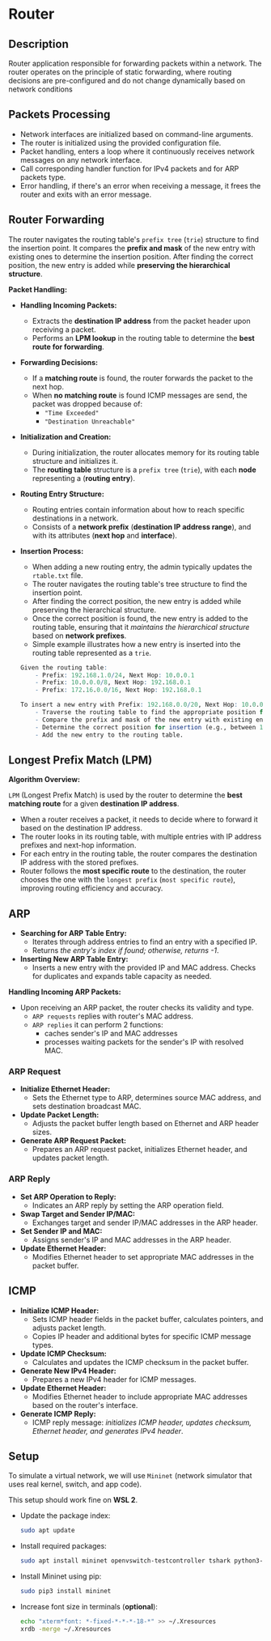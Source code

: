 # Router

## Description

Router application responsible for forwarding packets within a network. The router operates on the principle of static forwarding, where routing decisions are pre-configured and do not change dynamically based on network conditions

## Packets Processing

- Network interfaces are initialized based on command-line arguments.
- The router is initialized using the provided configuration file.
- Packet handling, enters a loop where it continuously receives network messages on any network interface.
- Call corresponding handler function for IPv4 packets and for ARP packets type.
- Error handling, if there's an error when receiving a message, it frees the router and exits with an error message.

## Router Forwarding

The router navigates the routing table's `prefix tree` (`trie`) structure to find the insertion point.
It compares the **prefix and mask** of the new entry with existing ones to determine the insertion position.
After finding the correct position, the new entry is added while **preserving the hierarchical structure**.

**Packet Handling:**

- **Handling Incoming Packets:**
  - Extracts the **destination IP address** from the packet header upon receiving a packet.
  - Performs an **LPM lookup** in the routing table to determine the **best route for forwarding**.

- **Forwarding Decisions:**
  - If a **matching route** is found, the router forwards the packet to the next hop.
  - When **no matching route** is found ICMP messages are send, the packet was dropped because of:
    - `"Time Exceeded"`
    - `"Destination Unreachable"`

- **Initialization and Creation:**
  - During initialization, the router allocates memory for its routing table structure and initializes it.
  - The **routing table** structure is a `prefix tree` (`trie`), with each **node** representing a (**routing entry**).

- **Routing Entry Structure:**
  - Routing entries contain information about how to reach specific destinations in a network.
  - Consists of a **network prefix** (**destination IP address range**), and with its attributes (**next hop** and **interface**).

- **Insertion Process:**
  - When adding a new routing entry, the admin typically updates the `rtable.txt` file.
  - The router navigates the routing table's tree structure to find the insertion point.
  - After finding the correct position, the new entry is added while preserving the hierarchical structure.
  - Once the correct position is found, the new entry is added to the routing table, ensuring that it *maintains the hierarchical structure* based on **network prefixes**.
  - Simple example illustrates how a new entry is inserted into the routing table represented as a `trie`.

  ```r
  Given the routing table:
      - Prefix: 192.168.1.0/24, Next Hop: 10.0.0.1
      - Prefix: 10.0.0.0/8, Next Hop: 192.168.0.1
      - Prefix: 172.16.0.0/16, Next Hop: 192.168.0.1

  To insert a new entry with Prefix: 192.168.0.0/20, Next Hop: 10.0.0.2:
      - Traverse the routing table to find the appropriate position for the new entry.
      - Compare the prefix and mask of the new entry with existing entries.
      - Determine the correct position for insertion (e.g., between 192.168.1.0/24 and 172.16.0.0/16).
      - Add the new entry to the routing table.
  ```

## Longest Prefix Match (LPM)

**Algorithm Overview:**

`LPM` (Longest Prefix Match) is used by the router to determine the **best matching route** for a given **destination IP address**.

- When a router receives a packet, it needs to decide where to forward it based on the destination IP address.
- The router looks in its routing table, with multiple entries with IP address prefixes and next-hop information.
- For each entry in the routing table, the router compares the destination IP address with the stored prefixes.
- Router follows the **most specific route** to the destination, the router chooses the one with the `longest prefix` (`most specific route`), improving routing efficiency and accuracy.

## ARP

- **Searching for ARP Table Entry:**
  - Iterates through address entries to find an entry with a specified IP.
  - Returns *the entry's index if found; otherwise, returns -1*.
- **Inserting New ARP Table Entry:**
  - Inserts a new entry with the provided IP and MAC address. Checks for duplicates and expands table capacity as needed.

**Handling Incoming ARP Packets:**

- Upon receiving an ARP packet, the router checks its validity and type.
  - `ARP requests` replies with router's MAC address.
  - `ARP replies` it can perform 2 functions:
    - caches sender's IP and MAC addresses
    - processes waiting packets for the sender's IP with resolved MAC.

### ARP Request

- **Initialize Ethernet Header:**
  - Sets the Ethernet type to ARP, determines source MAC address, and sets destination broadcast MAC.
- **Update Packet Length:**
  - Adjusts the packet buffer length based on Ethernet and ARP header sizes.
- **Generate ARP Request Packet:**
  - Prepares an ARP request packet, initializes Ethernet header, and updates packet length.

### ARP Reply

- **Set ARP Operation to Reply:**
  - Indicates an ARP reply by setting the ARP operation field.
- **Swap Target and Sender IP/MAC:**
  - Exchanges target and sender IP/MAC addresses in the ARP header.
- **Set Sender IP and MAC:**
  - Assigns sender's IP and MAC addresses in the ARP header.
- **Update Ethernet Header:**
  - Modifies Ethernet header to set appropriate MAC addresses in the packet buffer.

## ICMP

- **Initialize ICMP Header:**
  - Sets ICMP header fields in the packet buffer, calculates pointers, and adjusts packet length.
  - Copies IP header and additional bytes for specific ICMP message types.
- **Update ICMP Checksum:**
  - Calculates and updates the ICMP checksum in the packet buffer.
- **Generate New IPv4 Header:**
  - Prepares a new IPv4 header for ICMP messages.
- **Update Ethernet Header:**
  - Modifies Ethernet header to include appropriate MAC addresses based on the router's interface.
- **Generate ICMP Reply:**
  - ICMP reply message: *initializes ICMP header, updates checksum, Ethernet header, and generates IPv4 header*.

## Setup

To simulate a virtual network, we will use `Mininet` (network simulator that uses real kernel, switch, and app code).

This setup should work fine on **WSL 2**.

- Update the package index:

  ```bash
  sudo apt update
  ```

- Install required packages:

    ```bash
    sudo apt install mininet openvswitch-testcontroller tshark python3-click python3-scapy xterm python3-pip
    ```

- Install Mininet using pip:

    ```bash
    sudo pip3 install mininet
    ```

- Increase font size in terminals (**optional**):

    ```bash
    echo "xterm*font: *-fixed-*-*-*-18-*" >> ~/.Xresources
    xrdb -merge ~/.Xresources
    ```
